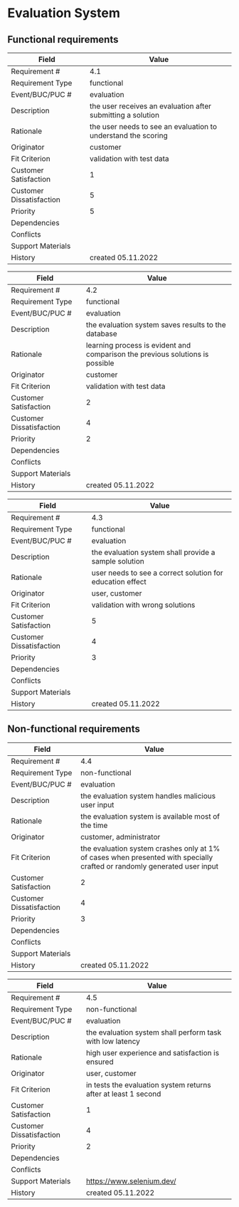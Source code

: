 # Evaluation System

## Functional requirements

| Field | Value |
|---|---|
| Requirement # | 4.1 |
| Requirement Type | functional |
| Event/BUC/PUC # | evaluation |
| Description | the user receives an evaluation after submitting a solution |
| Rationale | the user needs to see an evaluation to understand the scoring |
| Originator | customer |
| Fit Criterion | validation with test data |
| Customer Satisfaction | 1 |
| Customer Dissatisfaction | 5 |
| Priority | 5 |
| Dependencies |  |
| Conflicts |  |
| Support Materials |  |
| History | created 05.11.2022 |

| Field | Value |
|---|---|
| Requirement # | 4.2 |
| Requirement Type | functional |
| Event/BUC/PUC # | evaluation |
| Description | the evaluation system saves results to the database |
| Rationale | learning process is evident and comparison the previous solutions is possible |
| Originator | customer |
| Fit Criterion | validation with test data |
| Customer Satisfaction | 2 |
| Customer Dissatisfaction | 4 |
| Priority | 2 |
| Dependencies |  |
| Conflicts |  |
| Support Materials |  |
| History | created 05.11.2022 |

| Field | Value |
|---|---|
| Requirement # | 4.3 |
| Requirement Type | functional |
| Event/BUC/PUC # | evaluation |
| Description | the evaluation system shall provide a sample solution |
| Rationale | user needs to see a correct solution for education effect |
| Originator | user, customer |
| Fit Criterion | validation with wrong solutions |
| Customer Satisfaction | 5 |
| Customer Dissatisfaction | 4 |
| Priority | 3 |
| Dependencies |  |
| Conflicts |  |
| Support Materials |  |
| History | created 05.11.2022 |

## Non-functional requirements

| Field | Value |
|---|---|
| Requirement # | 4.4 |
| Requirement Type | non-functional |
| Event/BUC/PUC # | evaluation |
| Description | the evaluation system handles malicious user input |
| Rationale | the evaluation system is available most of the time |
| Originator | customer, administrator |
| Fit Criterion | the evaluation system crashes only at 1% of cases when presented with specially crafted or randomly generated user input |
| Customer Satisfaction | 2 |
| Customer Dissatisfaction | 4 |
| Priority | 3 |
| Dependencies |  |
| Conflicts |  |
| Support Materials |  |
| History | created 05.11.2022 |

| Field | Value |
|---|---|
| Requirement # | 4.5 |
| Requirement Type | non-functional |
| Event/BUC/PUC # | evaluation |
| Description | the evaluation system shall perform task with low latency |
| Rationale | high user experience and satisfaction is ensured |
| Originator | user, customer |
| Fit Criterion | in tests the evaluation system returns after at least 1 second |
| Customer Satisfaction | 1 |
| Customer Dissatisfaction | 4 |
| Priority | 2 |
| Dependencies |  |
| Conflicts |  |
| Support Materials | https://www.selenium.dev/ |
| History | created 05.11.2022 |

